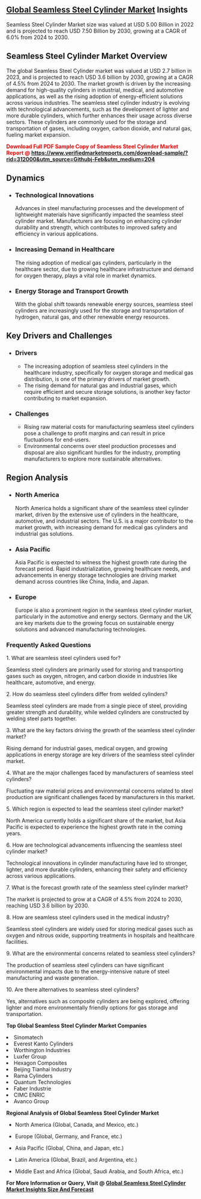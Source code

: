 <h2><a href="https://www.verifiedmarketreports.com/download-sample/?rid=312000&amp;utm_source=Githubj&amp;utm_medium=204" target="_blank">Global Seamless Steel Cylinder Market</a> Insights</h2><p>Seamless Steel Cylinder Market size was valued at USD 5.00 Billion in 2022 and is projected to reach USD 7.50 Billion by 2030, growing at a CAGR of 6.0% from 2024 to 2030.</p><p><h2>Seamless Steel Cylinder Market Overview</h2> <p>The global Seamless Steel Cylinder market was valued at USD 2.7 billion in 2023, and is projected to reach USD 3.6 billion by 2030, growing at a CAGR of 4.5% from 2024 to 2030. The market growth is driven by the increasing demand for high-quality cylinders in industrial, medical, and automotive applications, as well as the rising adoption of energy-efficient solutions across various industries. The seamless steel cylinder industry is evolving with technological advancements, such as the development of lighter and more durable cylinders, which further enhances their usage across diverse sectors. These cylinders are commonly used for the storage and transportation of gases, including oxygen, carbon dioxide, and natural gas, fueling market expansion.</p> <p><strong><p><span class=""><span style="color: #ff0000;"><strong>Download Full PDF Sample Copy of Seamless Steel Cylinder Market Report</strong> @ </span><a href="https://www.verifiedmarketreports.com/download-sample/?rid=312000&amp;utm_source=Githubj-Feb&amp;utm_medium=204" target="_blank">https://www.verifiedmarketreports.com/download-sample/?rid=312000&amp;utm_source=Githubj-Feb&amp;utm_medium=204</a></span></p></strong></p> <h2>Dynamics</h2> <ul> <li><h3>Technological Innovations</h3> Advances in steel manufacturing processes and the development of lightweight materials have significantly impacted the seamless steel cylinder market. Manufacturers are focusing on enhancing cylinder durability and strength, which contributes to improved safety and efficiency in various applications.</li> <li><h3>Increasing Demand in Healthcare</h3> The rising adoption of medical gas cylinders, particularly in the healthcare sector, due to growing healthcare infrastructure and demand for oxygen therapy, plays a vital role in market dynamics.</li> <li><h3>Energy Storage and Transport Growth</h3> With the global shift towards renewable energy sources, seamless steel cylinders are increasingly used for the storage and transportation of hydrogen, natural gas, and other renewable energy resources.</li> </ul> <h2>Key Drivers and Challenges</h2> <ul> <li><h3>Drivers</h3> <ul> <li>The increasing adoption of seamless steel cylinders in the healthcare industry, specifically for oxygen storage and medical gas distribution, is one of the primary drivers of market growth.</li> <li>The rising demand for natural gas and industrial gases, which require efficient and secure storage solutions, is another key factor contributing to market expansion.</li> </ul> </li> <li><h3>Challenges</h3> <ul> <li>Rising raw material costs for manufacturing seamless steel cylinders pose a challenge to profit margins and can result in price fluctuations for end-users.</li> <li>Environmental concerns over steel production processes and disposal are also significant hurdles for the industry, prompting manufacturers to explore more sustainable alternatives.</li> </ul> </li> </ul> <h2>Region Analysis</h2> <ul> <li><h3>North America</h3> North America holds a significant share of the seamless steel cylinder market, driven by the extensive use of cylinders in the healthcare, automotive, and industrial sectors. The U.S. is a major contributor to the market growth, with increasing demand for medical gas cylinders and industrial gas solutions.</li> <li><h3>Asia Pacific</h3> Asia Pacific is expected to witness the highest growth rate during the forecast period. Rapid industrialization, growing healthcare needs, and advancements in energy storage technologies are driving market demand across countries like China, India, and Japan.</li> <li><h3>Europe</h3> Europe is also a prominent region in the seamless steel cylinder market, particularly in the automotive and energy sectors. Germany and the UK are key markets due to the growing focus on sustainable energy solutions and advanced manufacturing technologies.</li> </ul> <h3>Frequently Asked Questions</h3> <p>1. What are seamless steel cylinders used for?</p> <p>Seamless steel cylinders are primarily used for storing and transporting gases such as oxygen, nitrogen, and carbon dioxide in industries like healthcare, automotive, and energy.</p> <p>2. How do seamless steel cylinders differ from welded cylinders?</p> <p>Seamless steel cylinders are made from a single piece of steel, providing greater strength and durability, while welded cylinders are constructed by welding steel parts together.</p> <p>3. What are the key factors driving the growth of the seamless steel cylinder market?</p> <p>Rising demand for industrial gases, medical oxygen, and growing applications in energy storage are key drivers of the seamless steel cylinder market.</p> <p>4. What are the major challenges faced by manufacturers of seamless steel cylinders?</p> <p>Fluctuating raw material prices and environmental concerns related to steel production are significant challenges faced by manufacturers in this market.</p> <p>5. Which region is expected to lead the seamless steel cylinder market?</p> <p>North America currently holds a significant share of the market, but Asia Pacific is expected to experience the highest growth rate in the coming years.</p> <p>6. How are technological advancements influencing the seamless steel cylinder market?</p> <p>Technological innovations in cylinder manufacturing have led to stronger, lighter, and more durable cylinders, enhancing their safety and efficiency across various applications.</p> <p>7. What is the forecast growth rate of the seamless steel cylinder market?</p> <p>The market is projected to grow at a CAGR of 4.5% from 2024 to 2030, reaching USD 3.6 billion by 2030.</p> <p>8. How are seamless steel cylinders used in the medical industry?</p> <p>Seamless steel cylinders are widely used for storing medical gases such as oxygen and nitrous oxide, supporting treatments in hospitals and healthcare facilities.</p> <p>9. What are the environmental concerns related to seamless steel cylinders?</p> <p>The production of seamless steel cylinders can have significant environmental impacts due to the energy-intensive nature of steel manufacturing and waste generation.</p> <p>10. Are there alternatives to seamless steel cylinders?</p> <p>Yes, alternatives such as composite cylinders are being explored, offering lighter and more environmentally friendly options for gas storage and transportation.</p> </p><p><strong>Top Global Seamless Steel Cylinder Market Companies</strong></p><div data-test-id=""><p><li>Sinomatech</li><li> Everest Kanto Cylinders</li><li> Worthington Industries</li><li> Luxfer Group</li><li> Hexagon Composites</li><li> Beijing Tianhai Industry</li><li> Rama Cylinders</li><li> Quantum Technologies</li><li> Faber Industrie</li><li> CIMC ENRIC</li><li> Avanco Group</li></p><div><strong>Regional Analysis of&nbsp;Global Seamless Steel Cylinder Market</strong></div><ul><li dir="ltr"><p dir="ltr">North America&nbsp;(Global, Canada, and Mexico, etc.)</p></li><li dir="ltr"><p dir="ltr">Europe (Global, Germany, and France, etc.)</p></li><li dir="ltr"><p dir="ltr">Asia Pacific&nbsp;(Global, China, and Japan, etc.)</p></li><li dir="ltr"><p dir="ltr">Latin America&nbsp;(Global, Brazil, and Argentina, etc.)</p></li><li dir="ltr">Middle East and Africa&nbsp;(Global, Saudi Arabia, and South Africa, etc.)</li></ul><p><strong>For More Information or Query, Visit @&nbsp;</strong><strong><a href="https://www.verifiedmarketreports.com/product/seamless-steel-cylinder-market/?utm_source=Githubj&amp;utm_medium=204" target="_blank">Global Seamless Steel Cylinder Market Insights Size And Forecast</a></strong></p></div>

